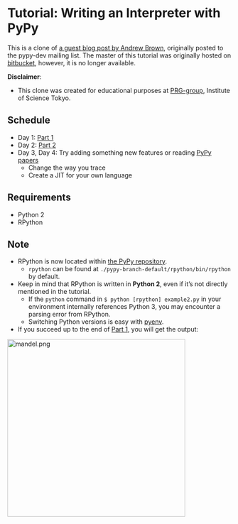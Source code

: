 # Tutorial: Writing an Interpreter with PyPy
This is a clone of [a guest blog post by Andrew Brown](https://codespeak.net/pipermail/pypy-dev/2011q2/007128.html), originally posted to the pypy-dev mailing list. The master of this tutorial was originally hosted on [bitbucket](https://bitbucket.org/brownan/pypy-tutorial/), however, it is no longer available.

**Disclaimer**:
- This clone was created for educational purposes at [PRG-group](https://prg.is.titech.ac.jp/), Institute of Science Tokyo.

## Schedule
- Day 1: [Part 1](https://pypy.org/posts/2011/04/tutorial-writing-interpreter-with-pypy-3785910476193156295.html#)
- Day 2: [Part 2](https://pypy.org/posts/2011/04/tutorial-part-2-adding-jit-8121732841568309472.html)
- Day 3, Day 4: Try adding something new features or reading [PyPy papers](https://doc.pypy.org/en/latest/extradoc.html)
  - Change the way you trace
  - Create a JIT for your own language

## Requirements
- Python 2
- RPython

## Note
- RPython is now located within [the PyPy repository](https://foss.heptapod.net/pypy/pypy).
  - `rpython` can be found at `./pypy-branch-default/rpython/bin/rpython` by default.
- Keep in mind that RPython is written in **Python 2**, even if it’s not directly mentioned in the tutorial.
  - If the `python` command in `$ python [rpython] example2.py` in your environment internally references Python 3, you may encounter a parsing error from RPython.
  - Switching Python versions is easy with [pyenv](https://github.com/pyenv/pyenv).
- If you succeed up to the end of [Part 1](https://pypy.org/posts/2011/04/tutorial-writing-interpreter-with-pypy-3785910476193156295.html#), you will get the output:

<img width="400" alt="mandel.png" src="https://github.com/prg-titech/pypy-tutorial-jp/blob/main/mandel.png">